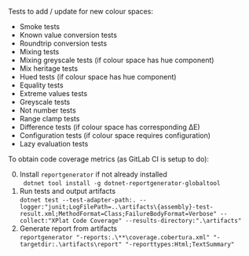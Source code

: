 Tests to add / update for new colour spaces:
- Smoke tests
- Known value conversion tests
- Roundtrip conversion tests
- Mixing tests
- Mixing greyscale tests (if colour space has hue component)
- Mix heritage tests
- Hued tests (if colour space has hue component)
- Equality tests
- Extreme values tests
- Greyscale tests
- Not number tests
- Range clamp tests
- Difference tests (if colour space has corresponding ΔE)
- Configuration tests (if colour space requires configuration)
- Lazy evaluation tests

To obtain code coverage metrics (as GitLab CI is setup to do):

0. Install `reportgenerator` if not already installed <br/>`
dotnet tool install -g dotnet-reportgenerator-globaltool`
1. Run tests and output artifacts <br/>
`dotnet test --test-adapter-path:. --logger:"junit;LogFilePath=..\artifacts\{assembly}-test-result.xml;MethodFormat=Class;FailureBodyFormat=Verbose" --collect:"XPlat Code Coverage" --results-directory:".\artifacts"`
2. Generate report from artifacts <br/>
`reportgenerator "-reports:.\**\coverage.cobertura.xml" "-targetdir:.\artifacts\report" "-reporttypes:Html;TextSummary"`